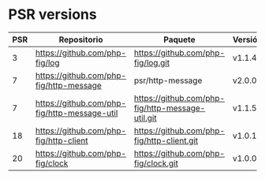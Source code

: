 # PSR versions

PSR | Repositorio                                    | Paquete                                            | Versión | Commit
--- | --- | --- | --- | ---
3   | https://github.com/php-fig/log                 | https://github.com/php-fig/log.git                 | v1.1.4 | d49695b909c3b7628b6289db5479a1c204601f11
7   | https://github.com/php-fig/http-message        | psr/http-message   | v2.0.0 | 402d35bcb92c70c026d1a6a9883f06b2ead23d71
7   | https://github.com/php-fig/http-message-util   | https://github.com/php-fig/http-message-util.git   | v1.1.5 | f6561bf28d520154e4b0ec72be95418abe6d9363
18  | https://github.com/php-fig/http-client         | https://github.com/php-fig/http-client.git         | v1.0.1 | 2dfb5f6c5eff0e91e20e913f8c5452ed95b86621
20  | https://github.com/php-fig/clock               | https://github.com/php-fig/clock.git               | v1.0.0 | e41a24703d4560fd0acb709162f73b8adfc3aa0d
